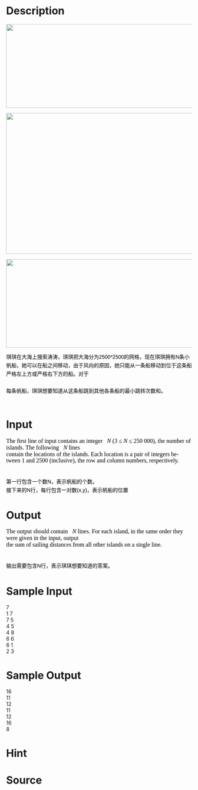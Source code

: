 
# Description

<div class="content"><p><span style="font-size: medium"><img alt="" width="917" height="227" src="/source/bzoj/3341/img/aHR0cHM6Ly9seWRzeS5jb20vSnVkZ2VPbmxpbmUvdXBsb2FkLzIwMTQwMS8xMS5qcGc=.jpg"/></span></p>
<p><span style="font-size: medium"><img alt="" width="920" height="382" src="/source/bzoj/3341/img/aHR0cHM6Ly9seWRzeS5jb20vSnVkZ2VPbmxpbmUvdXBsb2FkLzIwMTQwMS8yMi5qcGc=.jpg"/></span></p>
<p><span style="font-size: medium"><img alt="" width="914" height="240" src="/source/bzoj/3341/img/aHR0cHM6Ly9seWRzeS5jb20vSnVkZ2VPbmxpbmUvdXBsb2FkLzIwMTQwMS8zMy5qcGc=.jpg"/></span></p>
<p></p>
<p><span style="font-size: medium"><span style="widows: 2; text-transform: none; text-indent: 0px; display: inline !important; font: 14px/23px Helvetica, &#39;Microsoft Yahei&#39;, verdana; white-space: normal; orphans: 2; float: none; letter-spacing: normal; color: rgb(0,0,0); word-spacing: 0px; -webkit-text-size-adjust: auto; -webkit-text-stroke-width: 0px">琪琪在大海上搜索涛涛，琪琪把大海分为2500*2500的网格，现在琪琪拥有N条小帆船，她可以在船之间移动，由于风向的原因，她只能从一条船移动到位于这条船严格左上方或严格右下方的船。对于</span><br style="widows: 2; text-transform: none; text-indent: 0px; font: 14px/23px Helvetica, &#39;Microsoft Yahei&#39;, verdana; white-space: normal; orphans: 2; letter-spacing: normal; color: rgb(0,0,0); word-spacing: 0px; -webkit-text-size-adjust: auto; -webkit-text-stroke-width: 0px"/>
<br style="widows: 2; text-transform: none; text-indent: 0px; font: 14px/23px Helvetica, &#39;Microsoft Yahei&#39;, verdana; white-space: normal; orphans: 2; letter-spacing: normal; color: rgb(0,0,0); word-spacing: 0px; -webkit-text-size-adjust: auto; -webkit-text-stroke-width: 0px"/>
<span style="widows: 2; text-transform: none; text-indent: 0px; display: inline !important; font: 14px/23px Helvetica, &#39;Microsoft Yahei&#39;, verdana; white-space: normal; orphans: 2; float: none; letter-spacing: normal; color: rgb(0,0,0); word-spacing: 0px; -webkit-text-size-adjust: auto; -webkit-text-stroke-width: 0px">每条帆船，琪琪想要知道从这条船跳到其他各条船的最小跳转次数和。</span><br style="widows: 2; text-transform: none; text-indent: 0px; font: 14px/23px Helvetica, &#39;Microsoft Yahei&#39;, verdana; white-space: normal; orphans: 2; letter-spacing: normal; color: rgb(0,0,0); word-spacing: 0px; -webkit-text-size-adjust: auto; -webkit-text-stroke-width: 0px"/>
<br style="widows: 2; text-transform: none; text-indent: 0px; font: 14px/23px Helvetica, &#39;Microsoft Yahei&#39;, verdana; white-space: normal; orphans: 2; letter-spacing: normal; color: rgb(0,0,0); word-spacing: 0px; -webkit-text-size-adjust: auto; -webkit-text-stroke-width: 0px"/>
</span></p></div>

# Input

<div class="content"><p class="MsoNormal" align="left" style="text-align: left; line-height: 13.5pt; margin: 7.5pt -1.5pt 0pt 0cm; mso-line-height-rule: exactly; tab-stops: 191.75pt 453.65pt; mso-layout-grid-align: none"><span style="font-size: medium"><span lang="EN-US" style="font-family: &#34;Trebuchet MS&#34;; color: black; mso-bidi-font-size: 12.0pt; mso-font-kerning: 0pt">The first line of input contains an integer <i style="mso-bidi-font-style: normal"><span style="mso-tab-count: 1">  </span>N</i> (3 ≤ <i style="mso-bidi-font-style: normal">N</i> ≤ 250 000), the number of islands. The following <i style="mso-bidi-font-style: normal"><span style="mso-tab-count: 1">  </span>N</i> lines </span></span><span lang="EN-US" style="font-family: &#34;Trebuchet MS&#34;; color: black; font-size: 10pt; mso-bidi-font-size: 12.0pt; mso-font-kerning: 0pt"><o:p></o:p></span></p>
<p class="MsoNormal" style="line-height: 13pt; margin: 0cm 16.7pt 0pt 0cm; mso-line-height-rule: exactly; mso-layout-grid-align: none"><span style="font-size: medium"><span lang="EN-US" style="font-family: &#34;Trebuchet MS&#34;; color: black; mso-bidi-font-size: 12.0pt; mso-font-kerning: 0pt">contain the locations of the islands. Each location is a pair of integers between 1 and 2500 (inclusive), the row and column numbers, respectively. </span></span><span lang="EN-US" style="font-family: &#34;Trebuchet MS&#34;; color: black; font-size: 10pt; mso-bidi-font-size: 12.0pt; mso-font-kerning: 0pt"><o:p></o:p></span></p>
<p><br style="widows: 2; text-transform: none; text-indent: 0px; font: 14px/23px Helvetica, &#39;Microsoft Yahei&#39;, verdana; white-space: normal; orphans: 2; letter-spacing: normal; color: rgb(0,0,0); word-spacing: 0px; -webkit-text-size-adjust: auto; -webkit-text-stroke-width: 0px"/>
<span style="widows: 2; text-transform: none; text-indent: 0px; display: inline !important; font: 14px/23px Helvetica, &#39;Microsoft Yahei&#39;, verdana; white-space: normal; orphans: 2; float: none; letter-spacing: normal; color: rgb(0,0,0); word-spacing: 0px; -webkit-text-size-adjust: auto; -webkit-text-stroke-width: 0px">第一行包含一个数N，表示帆船的个数。</span><br style="widows: 2; text-transform: none; text-indent: 0px; font: 14px/23px Helvetica, &#39;Microsoft Yahei&#39;, verdana; white-space: normal; orphans: 2; letter-spacing: normal; color: rgb(0,0,0); word-spacing: 0px; -webkit-text-size-adjust: auto; -webkit-text-stroke-width: 0px"/>
<span style="widows: 2; text-transform: none; text-indent: 0px; display: inline !important; font: 14px/23px Helvetica, &#39;Microsoft Yahei&#39;, verdana; white-space: normal; orphans: 2; float: none; letter-spacing: normal; color: rgb(0,0,0); word-spacing: 0px; -webkit-text-size-adjust: auto; -webkit-text-stroke-width: 0px">接下来的N行，每行包含一对数(x,y)，表示帆船的位置</span></p></div>

# Output

<div class="content"><p class="MsoNormal" align="left" style="text-align: left; line-height: 13.5pt; margin: 7.5pt -1.5pt 0pt 0cm; mso-line-height-rule: exactly; tab-stops: 123.6pt; mso-layout-grid-align: none"><span style="font-size: medium"><span lang="EN-US" style="font-family: &#34;Trebuchet MS&#34;; color: black; mso-bidi-font-size: 12.0pt; mso-font-kerning: 0pt">The output should contain <i style="mso-bidi-font-style: normal"><span style="mso-tab-count: 1">  </span>N</i> lines. For each island, in the same order they were given in the input, output </span></span><span lang="EN-US" style="font-family: &#34;Trebuchet MS&#34;; color: black; font-size: 10pt; mso-bidi-font-size: 12.0pt; mso-font-kerning: 0pt"><o:p></o:p></span></p>
<p class="MsoNormal" align="left" style="text-align: left; line-height: 13.5pt; margin: 0cm -1.5pt 0pt 0cm; mso-line-height-rule: exactly; mso-layout-grid-align: none"><span style="font-size: medium"><span lang="EN-US" style="font-family: &#34;Trebuchet MS&#34;; color: black; mso-bidi-font-size: 12.0pt; mso-font-kerning: 0pt">the sum of sailing distances from all other islands on a single line. </span></span><span lang="EN-US" style="font-family: &#34;Trebuchet MS&#34;; color: black; font-size: 10pt; mso-bidi-font-size: 12.0pt; mso-font-kerning: 0pt"><o:p></o:p></span></p>
<p><br style="widows: 2; text-transform: none; text-indent: 0px; font: 14px/23px Helvetica, &#39;Microsoft Yahei&#39;, verdana; white-space: normal; orphans: 2; letter-spacing: normal; color: rgb(0,0,0); word-spacing: 0px; -webkit-text-size-adjust: auto; -webkit-text-stroke-width: 0px"/>
<span style="widows: 2; text-transform: none; text-indent: 0px; display: inline !important; font: 14px/23px Helvetica, &#39;Microsoft Yahei&#39;, verdana; white-space: normal; orphans: 2; float: none; letter-spacing: normal; color: rgb(0,0,0); word-spacing: 0px; -webkit-text-size-adjust: auto; -webkit-text-stroke-width: 0px">输出需要包含N行，表示琪琪想要知道的答案。</span></p></div>

# Sample Input

<div class="content"><span class="sampledata">7 <br/>
1  7<br/>
7  5<br/>
4  5<br/>
4  8<br/>
6  6<br/>
6  1<br/>
2  3<br/>
</span></div>

# Sample Output

<div class="content"><span class="sampledata">16 <br/>
11 <br/>
12 <br/>
11 <br/>
12 <br/>
16 <br/>
8 <br/>
</span></div>

# Hint

<div class="content"><p></p></div>

# Source

<div class="content"><p><a href="problemset.php?search="></a></p></div>

